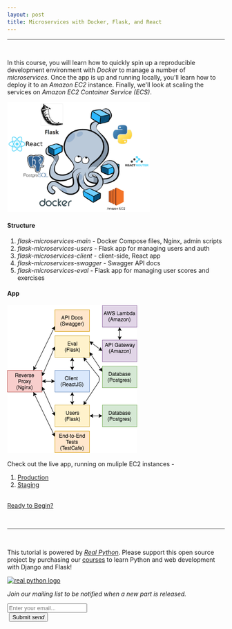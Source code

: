 ```yaml
---
layout: post
title: Microservices with Docker, Flask, and React
---
```


<hr><br>

In this course, you will learn how to quickly spin up a reproducible development environment with *Docker* to manage a number of *microservices*. Once the app is up and running locally, you'll learn how to deploy it to an *Amazon EC2* instance. Finally, we'll look at scaling the services on *Amazon EC2 Container Service (ECS)*.

<div style="text-align:left;">
  <img src="/assets/img/flask-tdd-logo-part3.png" style="max-width: 100%; border:0; box-shadow: none;" alt="flask tdd logo">
</div>

#### Structure

1. *flask-microservices-main* - Docker Compose files, Nginx, admin scripts
1. *flask-microservices-users* - Flask app for managing users and auth
1. *flask-microservices-client* - client-side, React app
1. *flask-microservices-swagger* - Swagger API docs
1. *flask-microservices-eval* - Flask app for managing user scores and exercises

#### App

<div style="text-align:left;">
  <img src="/assets/img/testdriven-architecture-part6.png" style="max-width: 100%; border:0; box-shadow: none;" alt="microservice architecture">
</div>

Check out the live app, running on muliple EC2 instances -

1. [Production](http://flask-microservices-prod-alb-814316018.us-east-1.elb.amazonaws.com)
1. [Staging](http://flask-microservices-staging-alb-1366920567.us-east-1.elb.amazonaws.com)

<br>

<div class="center-align">
  <a class="waves-effect waves-light red darken-1 center-align btn-large" href="/part-one-intro/">Ready to Begin?</a>
</div>


<br><hr><br>

This tutorial is powered by *[Real Python](https://realpython.com)*. Please support this open source project by purchasing our [courses](http://www.realpython.com/courses) to learn Python and web development with Django and Flask!

<a href="https://realpython.com"><img src="//raw.githubusercontent.com/realpython/about/master/rp_small.png" alt="real python logo"></a>

*Join our mailing list to be notified when a new part is released.*

<form action="//RealPython.us5.list-manage.com/subscribe/post?u=9fd10a451eec3ca6b2855ab2c&amp;id=801201b3a9" method="post" id="mc-embedded-subscribe-form" name="mc-embedded-subscribe-form" class="validate" target="_blank" novalidate>
<div class="row">
<div class="input-field col s6">
<input placeholder="Enter your email..." id="first_name" type="email" name="EMAIL">
</div>
</div>
<div class="row">
<div class="col s6">
&nbsp;<button class="btn waves-effect waves-light" type="submit" name="action">Submit
<i class="material-icons right">send</i>
</button>
</div>
</div>
</form>
